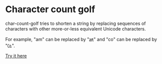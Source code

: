 # Character count golf

char-count-golf tries to shorten a string by replacing sequences of
characters with other more-or-less equivalent Unicode characters.

For example, "am" can be replaced by "㏂" and "co" can be replaced by "㏇".

[Try it here](https://tjol.eu/ccg/)
